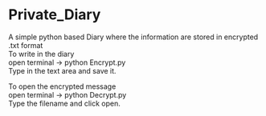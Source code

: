 # Private_Diary
A simple python based Diary where the information are stored in encrypted .txt format   
To write in the diary  
open terminal -> python Encrypt.py  
Type in the text area and save it.  
  
To open the encrypted message  
open terminal -> python Decrypt.py  
Type the filename and click open.
